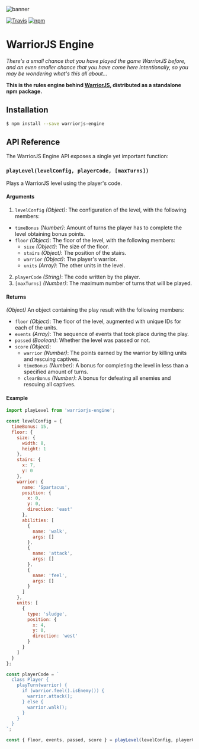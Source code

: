 ![banner](https://cdn.rawgit.com/olistic/warriorjs-engine/master/warriorjs-logo.svg)

[![Travis](https://img.shields.io/travis/olistic/warriorjs-engine.svg?style=flat-square)](https://travis-ci.org/olistic/warriorjs-engine)
[![npm](https://img.shields.io/npm/v/warriorjs-engine.svg?style=flat-square)](https://www.npmjs.com/package/warriorjs-engine)

# WarriorJS Engine

*There's a small chance that you have played the game WarriorJS before, and an even smaller chance that you have come here intentionally, so you may be wondering what's this all about...*

**This is the rules engine behind [WarriorJS](https://github.com/olistic/warriorjs), distributed as a standalone npm package.**

## Installation

```bash
$ npm install --save warriorjs-engine
```

## API Reference

The WarriorJS Engine API exposes a single yet important function:

### `playLevel(levelConfig, playerCode, [maxTurns])`

Plays a WarriorJS level using the player's code.

#### Arguments

1. `levelConfig` *(Object)*: The configuration of the level, with the following members:
  * `timeBonus` *(Number)*: Amount of turns the player has to complete the level obtaining bonus points.
  * `floor` *(Object)*: The floor of the level, with the following members:
    * `size` *(Object)*: The size of the floor.
    * `stairs` *(Object)*: The position of the stairs.
    * `warrior` *(Object)*: The player's warrior.
    * `units` *(Array)*: The other units in the level.
2. `playerCode` *(String)*: The code written by the player.
3. `[maxTurns]` *(Number)*: The maximum number of turns that will be played.

#### Returns

*(Object)* An object containing the play result with the following members:
  * `floor` *(Object)*: The floor of the level, augmented with unique IDs for each of the units.
  * `events` *(Array)*: The sequence of events that took place during the play.
  * `passed` *(Boolean)*: Whether the level was passed or not.
  * `score` *(Object)*:
    * `warrior` *(Number)*: The points earned by the warrior by killing units and rescuing captives.
    * `timeBonus` *(Number)*: A bonus for completing the level in less than a specified amount of turns.
    * `clearBonus` *(Number)*: A bonus for defeating all enemies and rescuing all captives.

#### Example

```javascript
import playLevel from 'warriorjs-engine';

const levelConfig = {
  timeBonus: 15,
  floor: {
    size: {
      width: 8,
      height: 1
    },
    stairs: {
      x: 7,
      y: 0
    },
    warrior: {
      name: 'Spartacus',
      position: {
        x: 0,
        y: 0,
        direction: 'east'
      },
      abilities: [
        {
          name: 'walk',
          args: []
        },
        {
          name: 'attack',
          args: []
        },
        {
          name: 'feel',
          args: []
        }
      ]
    },
    units: [
      {
        type: 'sludge',
        position: {
          x: 4,
          y: 0,
          direction: 'west'
        }
      }
    ]
  }
};

const playerCode = `
  class Player {
    playTurn(warrior) {
      if (warrior.feel().isEnemy()) {
        warrior.attack();
      } else {
        warrior.walk();
      }
    }
  }
`;

const { floor, events, passed, score } = playLevel(levelConfig, playerCode);
```
